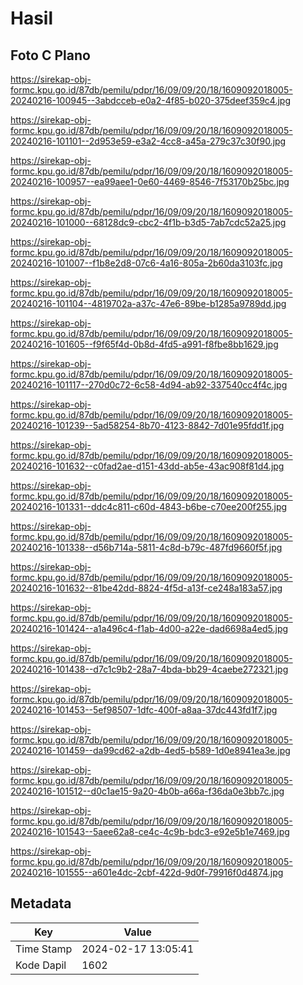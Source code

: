 # Hasil

## Foto C Plano

https://sirekap-obj-formc.kpu.go.id/87db/pemilu/pdpr/16/09/09/20/18/1609092018005-20240216-100945--3abdcceb-e0a2-4f85-b020-375deef359c4.jpg

https://sirekap-obj-formc.kpu.go.id/87db/pemilu/pdpr/16/09/09/20/18/1609092018005-20240216-101101--2d953e59-e3a2-4cc8-a45a-279c37c30f90.jpg

https://sirekap-obj-formc.kpu.go.id/87db/pemilu/pdpr/16/09/09/20/18/1609092018005-20240216-100957--ea99aee1-0e60-4469-8546-7f53170b25bc.jpg

https://sirekap-obj-formc.kpu.go.id/87db/pemilu/pdpr/16/09/09/20/18/1609092018005-20240216-101000--68128dc9-cbc2-4f1b-b3d5-7ab7cdc52a25.jpg

https://sirekap-obj-formc.kpu.go.id/87db/pemilu/pdpr/16/09/09/20/18/1609092018005-20240216-101007--f1b8e2d8-07c6-4a16-805a-2b60da3103fc.jpg

https://sirekap-obj-formc.kpu.go.id/87db/pemilu/pdpr/16/09/09/20/18/1609092018005-20240216-101104--4819702a-a37c-47e6-89be-b1285a9789dd.jpg

https://sirekap-obj-formc.kpu.go.id/87db/pemilu/pdpr/16/09/09/20/18/1609092018005-20240216-101605--f9f65f4d-0b8d-4fd5-a991-f8fbe8bb1629.jpg

https://sirekap-obj-formc.kpu.go.id/87db/pemilu/pdpr/16/09/09/20/18/1609092018005-20240216-101117--270d0c72-6c58-4d94-ab92-337540cc4f4c.jpg

https://sirekap-obj-formc.kpu.go.id/87db/pemilu/pdpr/16/09/09/20/18/1609092018005-20240216-101239--5ad58254-8b70-4123-8842-7d01e95fdd1f.jpg

https://sirekap-obj-formc.kpu.go.id/87db/pemilu/pdpr/16/09/09/20/18/1609092018005-20240216-101632--c0fad2ae-d151-43dd-ab5e-43ac908f81d4.jpg

https://sirekap-obj-formc.kpu.go.id/87db/pemilu/pdpr/16/09/09/20/18/1609092018005-20240216-101331--ddc4c811-c60d-4843-b6be-c70ee200f255.jpg

https://sirekap-obj-formc.kpu.go.id/87db/pemilu/pdpr/16/09/09/20/18/1609092018005-20240216-101338--d56b714a-5811-4c8d-b79c-487fd9660f5f.jpg

https://sirekap-obj-formc.kpu.go.id/87db/pemilu/pdpr/16/09/09/20/18/1609092018005-20240216-101632--81be42dd-8824-4f5d-a13f-ce248a183a57.jpg

https://sirekap-obj-formc.kpu.go.id/87db/pemilu/pdpr/16/09/09/20/18/1609092018005-20240216-101424--a1a496c4-f1ab-4d00-a22e-dad6698a4ed5.jpg

https://sirekap-obj-formc.kpu.go.id/87db/pemilu/pdpr/16/09/09/20/18/1609092018005-20240216-101438--d7c1c9b2-28a7-4bda-bb29-4caebe272321.jpg

https://sirekap-obj-formc.kpu.go.id/87db/pemilu/pdpr/16/09/09/20/18/1609092018005-20240216-101453--5ef98507-1dfc-400f-a8aa-37dc443fd1f7.jpg

https://sirekap-obj-formc.kpu.go.id/87db/pemilu/pdpr/16/09/09/20/18/1609092018005-20240216-101459--da99cd62-a2db-4ed5-b589-1d0e8941ea3e.jpg

https://sirekap-obj-formc.kpu.go.id/87db/pemilu/pdpr/16/09/09/20/18/1609092018005-20240216-101512--d0c1ae15-9a20-4b0b-a66a-f36da0e3bb7c.jpg

https://sirekap-obj-formc.kpu.go.id/87db/pemilu/pdpr/16/09/09/20/18/1609092018005-20240216-101543--5aee62a8-ce4c-4c9b-bdc3-e92e5b1e7469.jpg

https://sirekap-obj-formc.kpu.go.id/87db/pemilu/pdpr/16/09/09/20/18/1609092018005-20240216-101555--a601e4dc-2cbf-422d-9d0f-79916f0d4874.jpg


## Metadata

| Key        | Value               |
| ---------- | ------------------- |
| Time Stamp | 2024-02-17 13:05:41 |
| Kode Dapil | 1602                |



